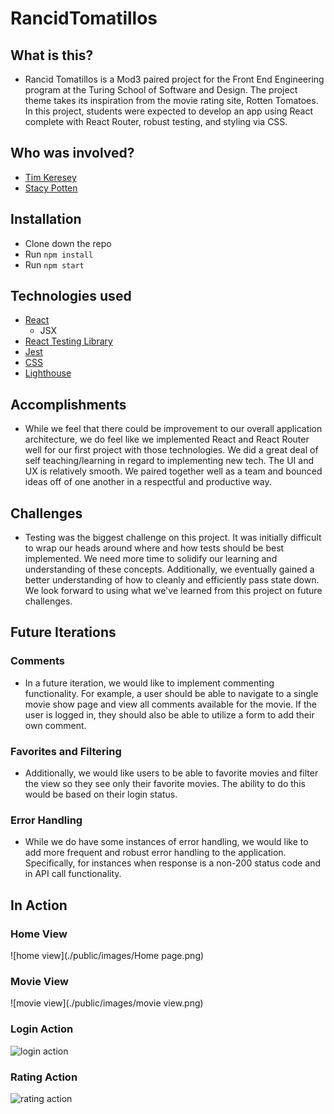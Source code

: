 # RancidTomatillos

## What is this?

- Rancid Tomatillos is a Mod3 paired project for the Front End Engineering program at the Turing School of Software and Design. The project theme takes its inspiration from the movie rating site, Rotten Tomatoes. In this project, students were expected to develop an app using React complete with React Router, robust testing, and styling via CSS.

## Who was involved?

- [Tim Keresey](https://github.com/timkeresey)
- [Stacy Potten](https://github.com/stacyp2006)

## Installation

- Clone down the repo
- Run `npm install`
- Run `npm start`

## Technologies used

- [React](https://reactjs.org/)
  - JSX
- [React Testing Library](https://testing-library.com/docs/react-testing-library/intro)
- [Jest](https://jestjs.io/)
- [CSS](https://en.wikipedia.org/wiki/CSS)
- [Lighthouse](https://developers.google.com/web/tools/lighthouse)

## Accomplishments

- While we feel that there could be improvement to our overall application architecture, we do feel like we implemented React and React Router well for our first project with those technologies. We did a great deal of self teaching/learning in regard to implementing new tech. The UI and UX is relatively smooth. We paired together well as a team and bounced ideas off of one another in a respectful and productive way.

## Challenges

- Testing was the biggest challenge on this project. It was initially difficult to wrap our heads around where and how tests should be best implemented. We need more time to solidify our learning and understanding of these concepts. Additionally, we eventually gained a better understanding of how to cleanly and efficiently pass state down. We look forward to using what we've learned from this project on future challenges.

## Future Iterations

### Comments

- In a future iteration, we would like to implement commenting functionality. For example, a user should be able to navigate to a single movie show page and view all comments available for the movie. If the user is logged in, they should also be able to utilize a form to add their own comment.

### Favorites and Filtering

- Additionally, we would like users to be able to favorite movies and filter the view so they see only their favorite movies. The ability to do this would be based on their login status.

### Error Handling

- While we do have some instances of error handling, we would like to add more frequent and robust error handling to the application. Specifically, for instances when response is a non-200 status code and in API call functionality.

## In Action

### Home View
![home view](./public/images/Home page.png)

### Movie View
![movie view](./public/images/movie view.png)

### Login Action

![login action](https://media.giphy.com/media/E3s9ZUzEJnG0YgClbx/giphy.gif)

### Rating Action

![rating action](https://media.giphy.com/media/jTv9FyauMgDPZqf0gF/giphy.gif)

